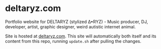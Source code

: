 # deltaryz.com

Portfolio website for DELTARYZ (stylized ∆•RYZ) - Music producer, DJ, developer,
artist, graphic designer, weird autistic internet animal.

Site is hosted at [deltaryz.com](https://deltaryz.com). This site will
automatically both itself and its content from this repo, running `update.sh`
after pulling the changes.
